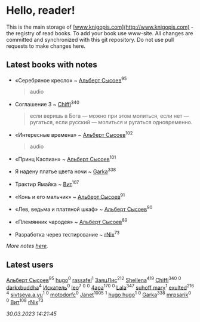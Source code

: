 # Hello, reader!
This is the main storage of [www.knigopis.com](http://www.knigopis.com) - the registry of read books.
To add your book use www-site. All changes are committed and synchronized with this git repository.
Do not use pull requests to make changes here.


## Latest books with notes
* «Серебряное кресло» ~ [Альберт Сысоев](users/474/47446642-vkontakte)<sup>95</sup>
    > audio

* Соглашение 3 ~ [Chiffi](users/105/105831994080785626680-google)<sup>340</sup>
    > если веришь в Бога — можно при этом молиться, если нет — ругаться, если русский — молиться и ругаться одновременно.

* «Интересные времена» ~ [Альберт Сысоев](users/474/47446642-vkontakte)<sup>102</sup>
    > audio

* «Принц Каспиан» ~ [Альберт Сысоев](users/474/47446642-vkontakte)<sup>101</sup>

* Я надену платье цвета ночи ~ [Garka](users/115/115753719718250012620-google)<sup>338</sup>

* Трактир Ямайка ~ [Вит](users/300/300273923-vkontakte)<sup>107</sup>

* «Конь и его мальчик» ~ [Альберт Сысоев](users/474/47446642-vkontakte)<sup>91</sup>

* «Лев, ведьма и платяной шкаф» ~ [Альберт Сысоев](users/474/47446642-vkontakte)<sup>90</sup>

* «Племянник чародея» ~ [Альберт Сысоев](users/474/47446642-vkontakte)<sup>89</sup>

* Разработка через тестирование ~ [rNix](users/227/22742452-yandex)<sup>73</sup>


_More notes [here](latest_books_with_notes.md)._


## Latest users
[Альберт Сысоев](users/474/47446642-vkontakte)<sup>95</sup> 
[hugo](users/105/105063533945004840111-google)<sup>0</sup> 
[rassafel](users/101/101533900657595416506-google)<sup>1</sup> 
[ЗаяцЛис](users/112/112388384595246311466-google)<sup>212</sup> 
[Shellena](users/134/13413591548892934957-mailru)<sup>419</sup> 
[Chiffi](users/105/105831994080785626680-google)<sup>340</sup> 
[](users/112/112599544475740205056-google)<sup>0</sup> 
[darkxbuddha](users/115/115058436318443463985-google)<sup>4</sup> 
[Искатель](users/101/101980499685087277277-google)<sup>0</sup> 
[leo](users/106/106915386474260202605-google)<sup>7</sup> 
[](users/366/366598618-yandex)<sup>0</sup> 
[](users/108/108866662388308228322-google)<sup>0</sup> 
[4apa](users/117/117392596378069249667-google)<sup>170</sup> 
[](users/112/112183430504883294367-google)<sup>0</sup> 
[Lala](users/761/76187635-vkontakte)<sup>347</sup> 
[suhoff mary](users/117/117227278555818237332-google)<sup>1</sup> 
[exulted](users/100/100599204551896265722-google)<sup>216</sup> 
[](users/116/116049106351328726122-google)<sup>4</sup> 
[sivtseva.a.yu](users/595/595923033-yandex)<sup>1</sup> 
[](users/649/6492441105371634172-mailru)<sup>0</sup> 
[motodorfc](users/112/112780369475521902606-google)<sup>0</sup> 
[Janet](users/108/108113656204404967440-google)<sup>1005</sup> 
[](users/109/109363607816033953885-google)<sup>1</sup> 
[hugo hugo](users/352/3528984039845110263-mailru)<sup>1</sup> 
[](users/385/385759182-vkontakte)<sup>0</sup> 
[Garka](users/115/115753719718250012620-google)<sup>338</sup> 
[mrpsarik](users/386/38646651-vkontakte)<sup>0</sup> 
[](users/101/101763698186264086786-google)<sup>0</sup> 
[Вит](users/300/300273923-vkontakte)<sup>108</sup> 
[rNix](users/227/22742452-yandex)<sup>73</sup> 


_30.03.2023 14:21:45_
